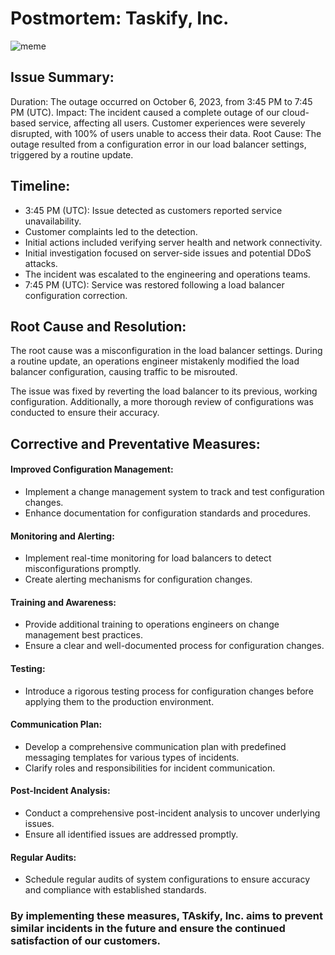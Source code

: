 
# Postmortem: Taskify, Inc.
![meme](https://github.com/Herman100/alx-higher_level_programming/assets/55487841/2ee3cd20-5b69-41f7-98c2-95152d147933)

## Issue Summary:
Duration: The outage occurred on October 6, 2023, from 3:45 PM to 7:45 PM (UTC).
Impact: The incident caused a complete outage of our cloud-based service, affecting all users. Customer experiences were severely disrupted, with 100% of users unable to access their data.
Root Cause: The outage resulted from a configuration error in our load balancer settings, triggered by a routine update. 

## Timeline:
- 3:45 PM (UTC): Issue detected as customers reported service unavailability.
- Customer complaints led to the detection.
- Initial actions included verifying server health and network connectivity.
- Initial investigation focused on server-side issues and potential DDoS attacks.
- The incident was escalated to the engineering and operations teams.
- 7:45 PM (UTC): Service was restored following a load balancer configuration correction.

## Root Cause and Resolution:
The root cause was a misconfiguration in the load balancer settings. During a routine update, an operations engineer mistakenly modified the load balancer configuration, causing traffic to be misrouted.

The issue was fixed by reverting the load balancer to its previous, working configuration. Additionally, a more thorough review of configurations was conducted to ensure their accuracy.

## Corrective and Preventative Measures:
#### Improved Configuration Management:
   - Implement a change management system to track and test configuration changes.
   - Enhance documentation for configuration standards and procedures.

####  Monitoring and Alerting:
   - Implement real-time monitoring for load balancers to detect misconfigurations promptly.
   - Create alerting mechanisms for configuration changes.

####  Training and Awareness:
   - Provide additional training to operations engineers on change management best practices.
   - Ensure a clear and well-documented process for configuration changes.

#### Testing:
   - Introduce a rigorous testing process for configuration changes before applying them to the production environment.

#### Communication Plan:
   - Develop a comprehensive communication plan with predefined messaging templates for various types of incidents.
   - Clarify roles and responsibilities for incident communication.

####  Post-Incident Analysis:
   - Conduct a comprehensive post-incident analysis to uncover underlying issues.
   - Ensure all identified issues are addressed promptly.

####  Regular Audits:
   - Schedule regular audits of system configurations to ensure accuracy and compliance with established standards.

### By implementing these measures, TAskify, Inc. aims to prevent similar incidents in the future and ensure the continued satisfaction of our customers.

